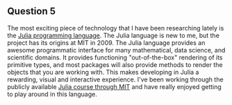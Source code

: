 

## Question 5

The most exciting piece of technology that I have been researching lately is the [Julia programming language](https:/julialang.org). The Julia language is new to me, but the project has its origins at MIT in 2009. The Julia language provides an awesome programmatic interface for many mathematical, data science, and scientific domains. It provides functioning "out-of-the-box" rendering of its primitive types, and most packages will also provide methods to render the objects that you are working with. This makes developing in Julia a rewarding, visual and interactive experience. I've been working through the publicly available [Julia course through MIT](https://ocw.mit.edu/courses/electrical-engineering-and-computer-science/6-972-algebraic-techniques-and-semidefinite-optimization-spring-2006/syllabus/) and have really enjoyed getting to play around in this language.     